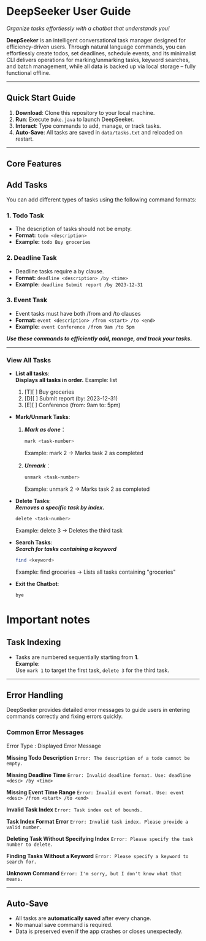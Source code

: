 # DeepSeeker User Guide
*Organize tasks effortlessly with a chatbot that understands you!*

**DeepSeeker** is an intelligent conversational task manager designed for efficiency-driven users. Through natural language commands, you can effortlessly create todos, set deadlines, schedule events, and its minimalist CLI delivers operations for marking/unmarking tasks, keyword searches, and batch management, while all data is backed up via local storage – fully functional offline.


---

##  **Quick Start Guide**

1. **Download**: Clone this repository to your local machine.
2. **Run**: Execute `Duke.java` to launch DeepSeeker.
3. **Interact**: Type commands to add, manage, or track tasks.
4. **Auto-Save**: All tasks are saved in `data/tasks.txt` and reloaded on restart.

---

##  **Core Features**
## Add Tasks

You can add different types of tasks using the following command formats:

### 1. Todo Task
- The description of tasks should not be empty.
- **Format:** `todo <description>`
- **Example:** `todo Buy groceries`
  

### 2. Deadline Task
- Deadline tasks require a by <time> clause.
- **Format:** `deadline <description> /by <time>`
- **Example:** `deadline Submit report /by 2023-12-31`
  


### 3. Event Task
- Event tasks must have both /from <start> and /to <end> clauses
- **Format:** `event <description> /from <start> /to <end>`
- **Example:** `event Conference /from 9am /to 5pm`


***Use these commands to efficiently add, manage, and track your tasks.***

---

###  **View All Tasks**
- **List all tasks**:\
  **Displays all tasks in order.**
  Example:
  list
  1. [T][ ] Buy groceries
  2. [D][ ] Submit report (by: 2023-12-31)
  3. [E][ ] Conference (from: 9am to: 5pm)
- **Mark/Unmark Tasks**:
  1. ***Mark as done***： 
      ```bash
      mark <task-number>
      ```
     Example: mark 2 → Marks task 2 as completed

  2. ***Unmark***：
     ```bash
     unmark <task-number>
     ```
     Example: unmark 2 → Marks task 2 as completed

- **Delete Tasks**:\
  ***Removes a specific task by index.***
     ```bash
     delete <task-number>
     ```
    Example: delete 3 → Deletes the third task

- **Search Tasks**:\
  ***Search for tasks containing a keyword***
     ```bash
     find <keyword>
     ```
  Example: find groceries → Lists all tasks containing "groceries"

- **Exit the Chatbot**:
     ```bash
     bye
     ```
# Important notes

## Task Indexing
- Tasks are numbered sequentially starting from **1**.  
  **Example**:  
  Use `mark 1` to target the first task, `delete 3` for the third task.

---

## **Error Handling**

DeepSeeker provides detailed error messages to guide users in entering commands correctly and fixing errors quickly.

### **Common Error Messages**
Error Type : Displayed Error Message 

**Missing Todo Description**  `Error: The description of a todo cannot be empty.` 

**Missing Deadline Time**  `Error: Invalid deadline format. Use: deadline <desc> /by <time>` 

**Missing Event Time Range**  `Error: Invalid event format. Use: event <desc> /from <start> /to <end>` 

**Invalid Task Index**  `Error: Task index out of bounds.` 

**Task Index Format Error**  `Error: Invalid task index. Please provide a valid number.` 

**Deleting Task Without Specifying Index**  `Error: Please specify the task number to delete.` 

**Finding Tasks Without a Keyword**  `Error: Please specify a keyword to search for.` 

**Unknown Command**  `Error: I'm sorry, but I don't know what that means.` 


---

## Auto-Save
- All tasks are **automatically saved** after every change.
- No manual save command is required.
- Data is preserved even if the app crashes or closes unexpectedly.

  
